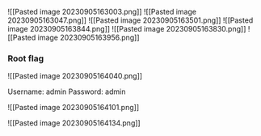 ![[Pasted image 20230905163003.png]]
![[Pasted image 20230905163047.png]]
![[Pasted image 20230905163501.png]]
![[Pasted image 20230905163844.png]]
![[Pasted image 20230905163830.png]]
![[Pasted image 20230905163956.png]]

### Root flag
![[Pasted image 20230905164040.png]]

Username: admin
Password: admin

![[Pasted image 20230905164101.png]]

![[Pasted image 20230905164134.png]]
